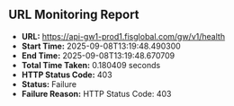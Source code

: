 ## URL Monitoring Report

- **URL:** https://api-gw1-prod1.fisglobal.com/gw/v1/health
- **Start Time:** 2025-09-08T13:19:48.490300
- **End Time:** 2025-09-08T13:19:48.670709
- **Total Time Taken:** 0.180409 seconds
- **HTTP Status Code:** 403
- **Status:** Failure
- **Failure Reason:** HTTP Status Code: 403
